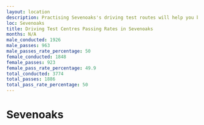 ```yaml
---
layout: location
description: Practising Sevenoaks's driving test routes will help you become more confident in your gear-changing abilities.
loc: Sevenoaks
title: Driving Test Centres Passing Rates in Sevenoaks
months: N/A
male_conducted: 1926
male_passes: 963
male_passes_rate_percentage: 50
female_conducted: 1848
female_passes: 923
female_pass_rate_percentage: 49.9
total_conducted: 3774
total_passes: 1886
total_pass_rate_percentage: 50
---
```


# Sevenoaks
